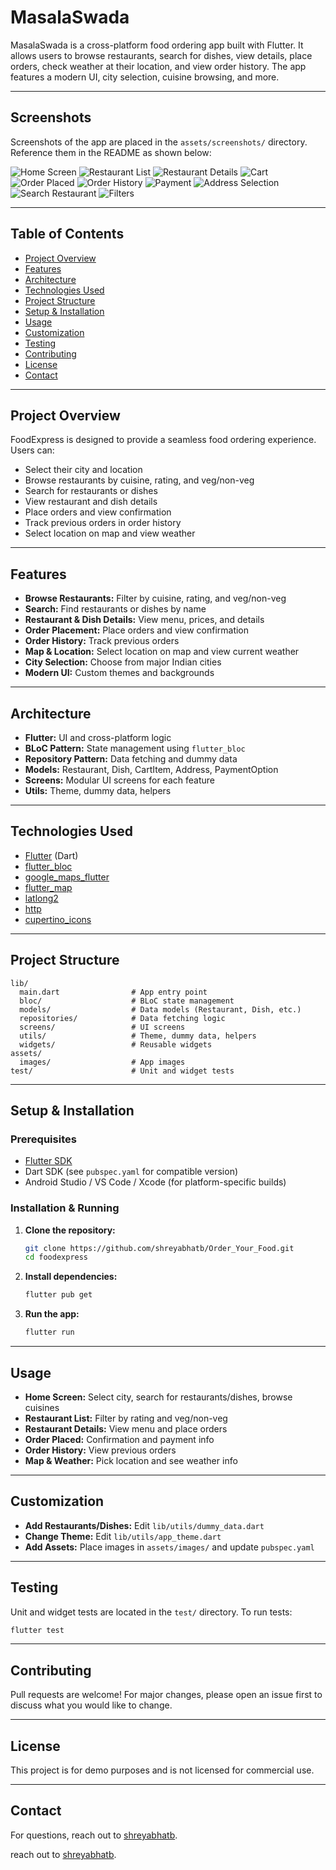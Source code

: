 
# MasalaSwada

MasalaSwada is a cross-platform food ordering app built with Flutter. It allows users to browse restaurants, search for dishes, view details, place orders, check weather at their location, and view order history. The app features a modern UI, city selection, cuisine browsing, and more.

---



## Screenshots

Screenshots of the app are placed in the `assets/screenshots/` directory. Reference them in the README as shown below:

![Home Screen](assets/screenshots/Home_screen.jpeg)
![Restaurant List](assets/screenshots/Resto_list.jpg)
![Restaurant Details](assets/screenshots/details.jpg)
![Cart](assets/screenshots/cart.jpg)
![Order Placed](assets/screenshots/order_place.jpg)
![Order History](assets/screenshots/order_history.jpg)
![Payment](assets/screenshots/payment.jpg)
![Address Selection](assets/screenshots/address.jpg)
![Search Restaurant](assets/screenshots/search_resto.jpg)
![Filters](assets/screenshots/Filters.jpg)

---

## Table of Contents

- [Project Overview](#project-overview)
- [Features](#features)
- [Architecture](#architecture)
- [Technologies Used](#technologies-used)
- [Project Structure](#project-structure)
- [Setup & Installation](#setup--installation)
- [Usage](#usage)
- [Customization](#customization)
- [Testing](#testing)
- [Contributing](#contributing)
- [License](#license)
- [Contact](#contact)

---

## Project Overview

FoodExpress is designed to provide a seamless food ordering experience. Users can:

- Select their city and location
- Browse restaurants by cuisine, rating, and veg/non-veg
- Search for restaurants or dishes
- View restaurant and dish details
- Place orders and view confirmation
- Track previous orders in order history
- Select location on map and view weather

---

## Features

- **Browse Restaurants:** Filter by cuisine, rating, and veg/non-veg
- **Search:** Find restaurants or dishes by name
- **Restaurant & Dish Details:** View menu, prices, and details
- **Order Placement:** Place orders and view confirmation
- **Order History:** Track previous orders
- **Map & Location:** Select location on map and view current weather
- **City Selection:** Choose from major Indian cities
- **Modern UI:** Custom themes and backgrounds

---

## Architecture

- **Flutter:** UI and cross-platform logic
- **BLoC Pattern:** State management using `flutter_bloc`
- **Repository Pattern:** Data fetching and dummy data
- **Models:** Restaurant, Dish, CartItem, Address, PaymentOption
- **Screens:** Modular UI screens for each feature
- **Utils:** Theme, dummy data, helpers

---

## Technologies Used

- [Flutter](https://flutter.dev/) (Dart)
- [flutter_bloc](https://pub.dev/packages/flutter_bloc)
- [google_maps_flutter](https://pub.dev/packages/google_maps_flutter)
- [flutter_map](https://pub.dev/packages/flutter_map)
- [latlong2](https://pub.dev/packages/latlong2)
- [http](https://pub.dev/packages/http)
- [cupertino_icons](https://pub.dev/packages/cupertino_icons)

---

## Project Structure

```
lib/
  main.dart                # App entry point
  bloc/                    # BLoC state management
  models/                  # Data models (Restaurant, Dish, etc.)
  repositories/            # Data fetching logic
  screens/                 # UI screens
  utils/                   # Theme, dummy data, helpers
  widgets/                 # Reusable widgets
assets/
  images/                  # App images
test/                      # Unit and widget tests
```

---

## Setup & Installation

### Prerequisites

- [Flutter SDK](https://flutter.dev/docs/get-started/install)
- Dart SDK (see `pubspec.yaml` for compatible version)
- Android Studio / VS Code / Xcode (for platform-specific builds)

### Installation & Running

1. **Clone the repository:**
	```sh
	git clone https://github.com/shreyabhatb/Order_Your_Food.git
	cd foodexpress
	```

2. **Install dependencies:**
	```sh
	flutter pub get
	```

3. **Run the app:**
	```sh
	flutter run
	```

---

## Usage

- **Home Screen:** Select city, search for restaurants/dishes, browse cuisines
- **Restaurant List:** Filter by rating and veg/non-veg
- **Restaurant Details:** View menu and place orders
- **Order Placed:** Confirmation and payment info
- **Order History:** View previous orders
- **Map & Weather:** Pick location and see weather info

---

## Customization

- **Add Restaurants/Dishes:** Edit `lib/utils/dummy_data.dart`
- **Change Theme:** Edit `lib/utils/app_theme.dart`
- **Add Assets:** Place images in `assets/images/` and update `pubspec.yaml`

---

## Testing

Unit and widget tests are located in the `test/` directory. To run tests:

```sh
flutter test
```

---

## Contributing

Pull requests are welcome! For major changes, please open an issue first to discuss what you would like to change.

---
## License

This project is for demo purposes and is not licensed for commercial use.

---

## Contact

For questions, reach out to [shreyabhatb](https://github.com/shreyabhatb).

 reach out to [shreyabhatb](https://github.com/shreyabhatb).
